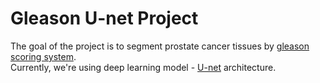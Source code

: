 # Gleason U-net Project

The goal of the project is to segment prostate cancer tissues by [gleason scoring system](https://en.wikipedia.org/wiki/Gleason_grading_system).  
Currently, we're using deep learning model - [U-net](http://lmb.informatik.uni-freiburg.de/) architecture.  
